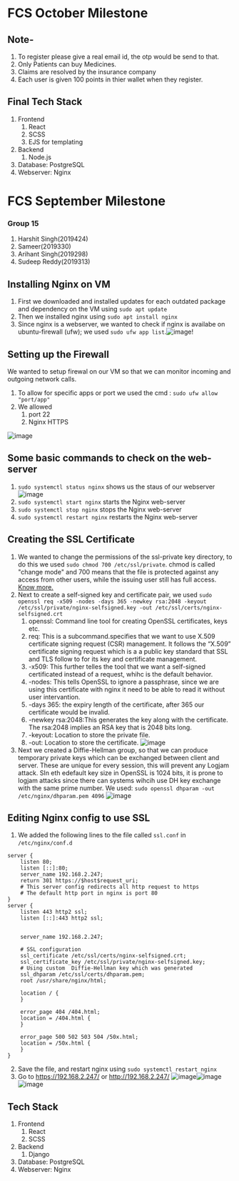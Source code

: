 # FCS October Milestone
## Note-
1. To register please give a real email id, the otp would be send to that.
2. Only Patients can buy Medicines.
3. Claims are resolved by the insurance company
4. Each user is given 100 points in thier wallet when they register.
## Final Tech Stack
1. Frontend
    1. React
    2. SCSS
    3. EJS for templating
2. Backend
    1. Node.js
3. Database: PostgreSQL
4. Webserver: Nginx

# FCS September Milestone
### Group 15
1. Harshit Singh(2019424)
2. Sameer(2019330)
3. Arihant Singh(2019298)
4. Sudeep Reddy(2019313)

## Installing Nginx on VM
1. First we downloaded and installed updates for each outdated package and dependency on the VM using `sudo apt update`
2. Then we installed nginx using `sudo apt install nginx`
3. Since nginx is a webserver, we wanted to check if nginx is availabe on ubuntu-firewall (ufw); we used `sudo ufw app list`.![image](https://user-images.githubusercontent.com/54713483/193316767-882bb087-ad16-4ba3-b6e3-a0a1057bd3ea.png)!
## Setting up the Firewall
We wanted to setup firewal on our VM so that we can monitor incoming and outgoing network calls.
1. To allow for specific apps or port we used the cmd : `sudo ufw allow "port/app"` 
2. We allowed
    1. port 22
    2. Nginx HTTPS

![image](https://user-images.githubusercontent.com/54713483/193316956-db457153-6dcc-48c7-8e4a-28da83def9d1.png)

## Some basic commands to check on the web-server
1. `sudo systemctl status nginx` shows us the staus of our webserver ![image](https://user-images.githubusercontent.com/54713483/193316636-a833e402-b473-4613-a56b-1adefaa97506.png)
2. `sudo systemctl start nginx` starts the Nginx web-server
3. `sudo systemctl stop nginx` stops the Nginx web-server
4. `sudo systemctl restart nginx` restarts the Nginx web-server
## Creating the SSL Certificate
1. We wanted to change the permissions of the ssl-private key directory, to do this we used `sudo chmod 700 /etc/ssl/private`. chmod is called "change mode" and 700 means that the file is protected against any access from other users, while the issuing user still has full access. [Know more.](https://www.linuxtopia.org/online_books/introduction_to_linux/linux_The_chmod_command.html)
2. Next to create a self-signed key and certificate pair, we used `sudo openssl req -x509 -nodes -days 365 -newkey rsa:2048 -keyout /etc/ssl/private/nginx-selfsigned.key -out /etc/ssl/certs/nginx-selfsigned.crt`
      1. openssl: Command line tool for creating OpenSSL certificates, keys etc.
      2. req: This is a subcommand.specifies that we want to use X.509 certificate signing request (CSR) management. It follows the “X.509” certificate signing request which is a a public key standard that SSL and TLS follow to for its key and certificate management.
      3. -x509: This further telles the tool that we want a self-signed certificated instead of a request, whihc is the default behavior.
      4. -nodes: This tells OpenSSL to ignore a passphrase, since we are using this certificate with nginx it need to be able to read it without user intervantion.
      5. -days 365: the expiry length of the certificate, after 365 our certificate would be invalid.
      6. -newkey rsa:2048:This generates the key along with the certificate. The rsa:2048 implies an RSA key that is 2048 bits long.
      7. -keyout: Location to store the private file.
      8. -out: Location to store the certificate.
![image](https://user-images.githubusercontent.com/54713483/193317256-de3d2951-8d17-4ffe-8743-f5f73e94e259.png)
3. Next we created a Diffie-Hellman group, so that we can produce temporary private keys which can be exchanged between client and server. These are unique for every session, this will prevent any Logjam attack. SIn eth edefault key size in OpenSSL is 1024 bits, it is prone to logjam attacks since there can systems wihcih use DH key exchange with the same  prime number.  We used: `sudo openssl dhparam -out /etc/nginx/dhparam.pem 4096` ![image](https://user-images.githubusercontent.com/54713483/193317556-011b6ca2-ec7b-497d-8eef-c5a99f1b5ec6.png)

## Editing Nginx config to use SSL
1. We added the following lines to the file called `ssl.conf` in `/etc/nginx/conf.d`
```
server {
    listen 80;
    listen [::]:80;
    server_name 192.168.2.247;
    return 301 https://$host$request_uri;
    # This server config redirects all http request to https
    # The default http port in nginx is port 80
}
server {
    listen 443 http2 ssl;
    listen [::]:443 http2 ssl;
    

    server_name 192.168.2.247;

    # SSL configuration
    ssl_certificate /etc/ssl/certs/nginx-selfsigned.crt;
    ssl_certificate_key /etc/ssl/private/nginx-selfsigned.key;
    # Using custom  Diffie-Hellman key which was generated 
    ssl_dhparam /etc/ssl/certs/dhparam.pem;
    root /usr/share/nginx/html;

    location / {
    }

    error_page 404 /404.html;
    location = /404.html {
    }

    error_page 500 502 503 504 /50x.html;
    location = /50x.html {
    }
}
```
2. Save the file, and restart nginx using `sudo systemctl restart nginx`
3. Go to https://192.168.2.247/ or http://192.168.2.247/ ![image](https://user-images.githubusercontent.com/54713483/193317637-4f78e28f-7ae3-45a4-b236-c4f46b2c944d.png)![image](https://user-images.githubusercontent.com/54713483/193317673-ba705181-c164-4e67-821c-5e9ca6ae325b.png)
![image](https://user-images.githubusercontent.com/54713483/193317710-b0d87bd0-92ea-4770-8330-3e761e5d91c8.png)



## Tech Stack 
1. Frontend
    1. React
    2. SCSS
2. Backend
    1. Django
3. Database: PostgreSQL
4. Webserver: Nginx
  

